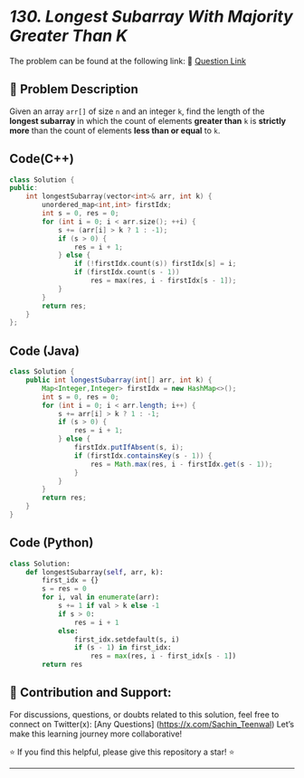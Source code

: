 # *130. Longest Subarray With Majority Greater Than K*

The problem can be found at the following link: 🔗 [Question Link](https://www.geeksforgeeks.org/problems/longest-subarray-with-majority-greater-than-k/1)

## **🧩 Problem Description**

Given an array `arr[]` of size `n` and an integer `k`, find the length of the **longest subarray** in which the count of elements **greater than** `k` is **strictly more** than the count of elements **less than or equal** to `k`.


## Code(C++)
```cpp
class Solution {
public:
    int longestSubarray(vector<int>& arr, int k) {
        unordered_map<int,int> firstIdx;
        int s = 0, res = 0;
        for (int i = 0; i < arr.size(); ++i) {
            s += (arr[i] > k ? 1 : -1);
            if (s > 0) {
                res = i + 1;
            } else {
                if (!firstIdx.count(s)) firstIdx[s] = i;
                if (firstIdx.count(s - 1))
                    res = max(res, i - firstIdx[s - 1]);
            }
        }
        return res;
    }
};
```

## Code (Java)

```java
class Solution {
    public int longestSubarray(int[] arr, int k) {
        Map<Integer,Integer> firstIdx = new HashMap<>();
        int s = 0, res = 0;
        for (int i = 0; i < arr.length; i++) {
            s += arr[i] > k ? 1 : -1;
            if (s > 0) {
                res = i + 1;
            } else {
                firstIdx.putIfAbsent(s, i);
                if (firstIdx.containsKey(s - 1)) {
                    res = Math.max(res, i - firstIdx.get(s - 1));
                }
            }
        }
        return res;
    }
}
```

## Code (Python)

```python
class Solution:
    def longestSubarray(self, arr, k):
        first_idx = {}
        s = res = 0
        for i, val in enumerate(arr):
            s += 1 if val > k else -1
            if s > 0:
                res = i + 1
            else:
                first_idx.setdefault(s, i)
                if (s - 1) in first_idx:
                    res = max(res, i - first_idx[s - 1])
        return res
```



## 🎯 **Contribution and Support:**

For discussions, questions, or doubts related to this solution, feel free to connect on Twitter(x): [Any Questions] (https://x.com/Sachin_Teenwal) Let’s make this learning journey more collaborative!

⭐ If you find this helpful, please give this repository a star! ⭐

---
